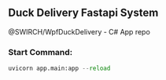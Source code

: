 ## Duck Delivery Fastapi System
@SWIRCH/WpfDuckDelivery - C# App repo

### Start Command:
```python
uvicorn app.main:app --reload
```